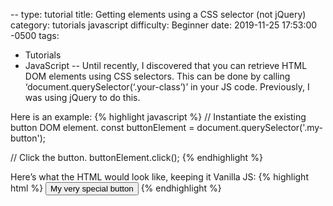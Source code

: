 --
type: tutorial
title: Getting elements using a CSS selector (not jQuery)
category: tutorials javascript
difficulty: Beginner
date:   2019-11-25 17:53:00 -0500
tags: 
  - Tutorials
  - JavaScript
--
Until recently, I discovered that you can retrieve HTML DOM elements using CSS selectors. This can be done by calling ‘document.querySelector(‘.your-class’)’ in your JS code. Previously, I was using jQuery to do this.

Here is an example:
{% highlight javascript %}
// Instantiate the existing button DOM element.
const buttonElement = document.querySelector('.my-button');

// Click the button.
buttonElement.click();
{% endhighlight %}

Here’s what the HTML would look like, keeping it Vanilla JS:
{% highlight html %}
<button class="my-button" onclick="alert('Hello, world!');">My very special button</button>
{% endhighlight %}
